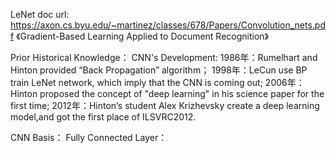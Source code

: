LeNet doc url: https://axon.cs.byu.edu/~martinez/classes/678/Papers/Convolution_nets.pdf 《Gradient-Based Learning Applied
to Document Recognition》

Prior Historical Knowledge：
CNN's Development:
1986年：Rumelhart and Hinton provided “Back Propagation” algorithm；
1998年：LeCun use BP train LeNet network, which imply that the CNN is coming out;
2006年：Hinton proposed the concept of "deep learning" in his science paper for the first time;
2012年：Hinton‘s student Alex Krizhevsky create a deep learning model,and got the first place of ILSVRC2012.

CNN Basis：
Fully Connected Layer：
